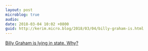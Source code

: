 ```yaml
---
layout: post
microblog: true
audio: 
date: 2018-03-04 10:02 +0800
guid: http://kerim.micro.blog/2018/03/04/billy-graham-is.html
---
```

[Billy Graham is lying in state. Why?](https://frankschaefferblog.com/2018/02/billy-graham-lying-state-not-iran-not-theocracy/) 
